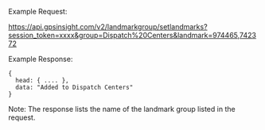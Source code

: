 Example Request:

https://api.gpsinsight.com/v2/landmarkgroup/setlandmarks?session_token=xxxx&group=Dispatch%20Centers&landmark=974465,742372

Example Response:

    {
      head: { .... },
      data: "Added to Dispatch Centers"
    }

Note: The response lists the name of the landmark group listed in the request.
